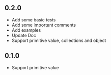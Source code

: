 ## 0.2.0

* Add some basic tests
* Add some important comments
* Add examples
* Update Doc
* Support primitive value, collections and object

## 0.1.0

* Support primitive value
